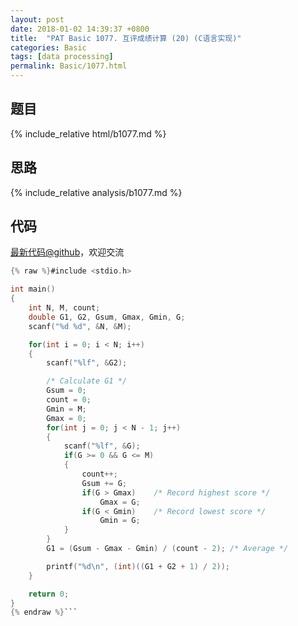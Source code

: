 ```yaml
---
layout: post
date: 2018-01-02 14:39:37 +0800
title:  "PAT Basic 1077. 互评成绩计算 (20) (C语言实现)"
categories: Basic
tags: [data processing]
permalink: Basic/1077.html
---
```


## 题目

{% include_relative html/b1077.md %}

## 思路

{% include_relative analysis/b1077.md %}
## 代码

[最新代码@github](https://github.com/OliverLew/PAT/blob/master/PATBasic/1077.c)，欢迎交流
```c
{% raw %}#include <stdio.h>

int main()
{
    int N, M, count;
    double G1, G2, Gsum, Gmax, Gmin, G;
    scanf("%d %d", &N, &M);

    for(int i = 0; i < N; i++)
    {
        scanf("%lf", &G2);

        /* Calculate G1 */
        Gsum = 0;
        count = 0;
        Gmin = M;
        Gmax = 0;
        for(int j = 0; j < N - 1; j++)
        {
            scanf("%lf", &G);
            if(G >= 0 && G <= M)
            {
                count++;
                Gsum += G;
                if(G > Gmax)    /* Record highest score */
                    Gmax = G;
                if(G < Gmin)    /* Record lowest score */
                    Gmin = G;
            }
        }
        G1 = (Gsum - Gmax - Gmin) / (count - 2); /* Average */

        printf("%d\n", (int)((G1 + G2 + 1) / 2));
    }

    return 0;
}
{% endraw %}```